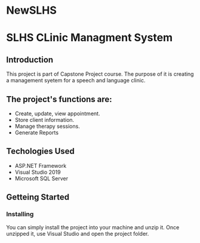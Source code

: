 # NewSLHS
# SLHS CLinic Managment System
##  Introduction
This project is part of Capstone Project course. The purpose of it is creating a management syetem for a speech and language clinic.

##  The project's functions are:
- Create, update, view appointment.
- Store client information.
- Manage therapy sessions.
- Generate Reports

##  Techologies Used
- ASP.NET Framework
- Visual Studio 2019
- Microsoft SQL Server

##  Getteing Started
### Installing
You can simply install the project into your machine and unzip it. Once unzipped it, use Visual Studio and open the project folder.

